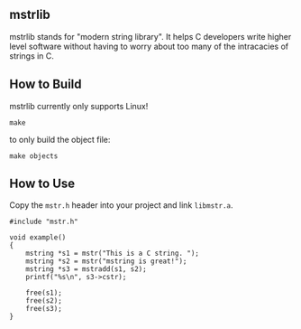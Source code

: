 ## mstrlib

mstrlib stands for "modern string library". It helps C developers write higher
level software without having to worry about too many of the intracacies of
strings in C.

## How to Build

mstrlib currently only supports Linux!

```
make
```

to only build the object file:

```
make objects
```

## How to Use

Copy the `mstr.h` header into your project and link `libmstr.a`.

```
#include "mstr.h"

void example()
{
    mstring *s1 = mstr("This is a C string. ");
    mstring *s2 = mstr("mstring is great!");
    mstring *s3 = mstradd(s1, s2);
    printf("%s\n", s3->cstr);

    free(s1);
    free(s2);
    free(s3);
}
```